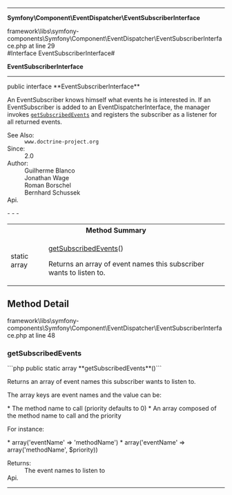 - - -

**Symfony\Component\EventDispatcher\EventSubscriberInterface**
<div class="location">framework\libs\symfony-components\Symfony\Component\EventDispatcher\EventSubscriberInterface.php at line 29</div>
#Interface EventSubscriberInterface#

**EventSubscriberInterface**


- - -

<p class="signature">public  interface **EventSubscriberInterface**</p>

<div class="comment" id="overview_description"><p>An EventSubscriber knows himself what events he is interested in.
If an EventSubscriber is added to an EventDispatcherInterface, the manager invokes
<code><a href="../../../hirudo/core/events/beforetaskeventlistener.html#getSubscribedEvents()">getSubscribedEvents</a></code> and registers the subscriber as a listener for all
returned events.</p></div>

<dl>
<dt>See Also:</dt>
<dd><code>www.doctrine-project.org</code></dd>
<dt>Since:</dt>
<dd>2.0</dd>
<dt>Author:</dt>
<dd>Guilherme Blanco <guilhermeblanco@hotmail.com></dd>
<dd>Jonathan Wage <jonwage@gmail.com></dd>
<dd>Roman Borschel <roman@code-factory.org></dd>
<dd>Bernhard Schussek <bschussek@gmail.com></dd>
<dt>Api.</dt>
</dl>
- - -

<table id="summary_method">
<tr><th colspan="2">Method Summary</th></tr>
<tr>
<td class="type">static  array</td>
<td class="description"><p class="name"><a href="#getSubscribedEvents">getSubscribedEvents</a>()</p><p class="description">Returns an array of event names this subscriber wants to listen to.
</p></td>
</tr>
</table>

<h2 id="detail_method">Method Detail</h2>
<div class="location">framework\libs\symfony-components\Symfony\Component\EventDispatcher\EventSubscriberInterface.php at line 48</div>
<h3 id="getSubscribedEvents()">getSubscribedEvents</h3>
```php
public static  array **getSubscribedEvents**()```
<div class="details">
<p>Returns an array of event names this subscriber wants to listen to.</p><p>The array keys are event names and the value can be:</p><p>* The method name to call (priority defaults to 0)
* An array composed of the method name to call and the priority</p><p>For instance:</p><p>* array('eventName' => 'methodName')
* array('eventName' => array('methodName', $priority))</p><dl>
<dt>Returns:</dt>
<dd>The event names to listen to</dd>
<dt>Api.</dt>
</dl>
</div>

- - -

